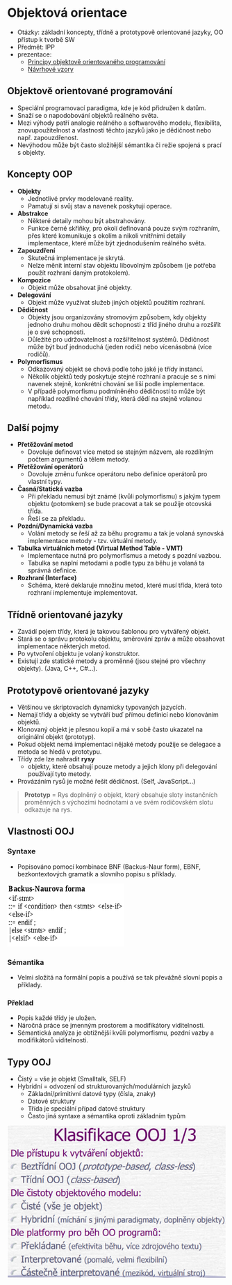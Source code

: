 # Objektová orientace
- Otázky: základní koncepty, třídně a prototypově orientované jazyky, OO přístup k tvorbě SW
- Předmět: IPP
- prezentace:
  - [Principy objektově orientovaného programování](https://wis.fit.vutbr.cz/FIT/st/cfs.php.cs?file%3D%2Fcourse%2FIPP-IT%2Flectures%2F2020-21%2F02-04_IPP_OOJ-Krivka.pdf%26cid%3D14009)
  - [Návrhové vzory](https://wis.fit.vutbr.cz/FIT/st/cfs.php.cs?file%3D%2Fcourse%2FIPP-IT%2Flectures%2F2020-21%2F11-IPP_Navrhove_vzory-Krivka.pdf%26cid%3D14009)
## Objektově orientované programování 
- Speciální programovací paradigma, kde je kód přidružen k datům. 
- Snaží se o napodobování objektů reálného světa. 
- Mezi výhody patří analogie reálného a softwarového modelu, flexibilita, znovupoužitelnost a vlastnosti těchto jazyků jako je dědičnost nebo např. zapouzdřenost. 
- Nevýhodou může být často složitější sémantika či režie spojená s prací s objekty.

## Koncepty OOP
- **Objekty** 
    - Jednotlivé prvky modelované reality. 
    - Pamatují si svůj stav a navenek poskytují operace.
- **Abstrakce** 
    - Některé detaily mohou být abstrahovány. 
    - Funkce černé skříňky, pro okolí definovaná pouze svým rozhraním, přes které komunikuje s okolím a nikoli vnitřními detaily implementace, které může být zjednodušením reálného světa.
- **Zapouzdření** 
    - Skutečná implementace je skrytá. 
    - Nelze měnit interní stav objektu libovolným způsobem (je potřeba použít rozhraní daným protokolem).
- **Kompozice** 
    - Objekt může obsahovat jiné objekty.
- **Delegování** 
    - Objekt může využívat služeb jiných objektů použitím rozhraní.
- **Dědičnost** 
    - Objekty jsou organizovány stromovým způsobem, kdy objekty jednoho druhu mohou dědit schopnosti z tříd jiného druhu a rozšířit je o své schopnosti. 
    - Důležité pro udržovatelnost a rozšířitelnost systémů. Dědičnost může být buď jednoduchá (jeden rodič) nebo vícenásobná (více rodičů).
- **Polymorfismus** 
    - Odkazovaný objekt se chová podle toho jaké je třídy instancí. 
    - Několik objektů tedy poskytuje stejné rozhraní a pracuje se s nimi navenek stejně, konkrétní chování se liší podle implementace. 
    - V případě polymorfismu podmíněného dědičností to může být například rozdílné chování třídy, která dědí na stejně volanou metodu.

## Další pojmy

- **Přetěžování metod** 
  - Dovoluje definovat více metod se stejným názvem, ale rozdílným počtem argumentů a tělem metody.
- **Přetěžování operátorů** 
  - Dovoluje změnu funkce operátoru nebo definice operátorů pro vlastní typy.
- **Časná/Statická vazba** 
  - Při překladu nemusí být známé (kvůli polymorfismu) s jakým typem objektu (potomkem) se bude pracovat a tak se použije otcovská třída. 
  - Řeší se za překladu.
- **Pozdní/Dynamická vazba** 
  - Volání metody se řeší až za běhu programu a tak je volaná synovská implementace metody - tzv. virtuální metody.
- **Tabulka virtuálních metod (Virtual Method Table - VMT)** 
  - Implementace nutná pro polymorfismus a metody s pozdní vazbou. 
  - Tabulka se naplní metodami a podle typu za běhu je volaná ta správná definice.
- **Rozhraní (Interface)** 
  - Schéma, které deklaruje množinu metod, které musí třída, která toto rozhraní implementuje implementovat.

## Třídně orientované jazyky 
- Zavádí pojem třídy, která je takovou šablonou pro vytvářený objekt. 
- Stará se o správu protokolu objektu, směrování zpráv a může obsahovat implementace některých metod. 
- Po vytvoření objektu je volaný konstruktor. 
- Existují zde statické metody a proměnné (jsou stejné pro všechny objekty). (Java, C++, C#...).

## Prototypově orientované jazyky 
- Většinou ve skriptovacích dynamicky typovaných jazycích. 
- Nemají třídy a objekty se vytváří buď přímou definicí nebo klonováním objektů. 
- Klonovaný objekt je přesnou kopií a má v sobě často ukazatel na originální objekt (prototyp). 
- Pokud objekt nemá implementaci nějaké metody použije se delegace a metoda se hledá v prototypu. 
- Třídy zde lze nahradit **rysy**
  -  objekty, které obsahují pouze metody a jejich klony při delegování používají tyto metody. 
- Provázáním rysů je možné řešit dědičnost. (Self, JavaScript...)

> **Prototyp** = Rys doplněný o objekt, který obsahuje sloty instančních proměnných s výchozími hodnotami a ve svém rodičovském slotu odkazuje na rys.

## Vlastnosti OOJ
### Syntaxe 
- Popisováno pomocí kombinace BNF (Backus-Naur form), EBNF, bezkontextových gramatik a slovního popisu s příklady.

![backus-neurova forma](./Images/40/bak_neu_forma.png)

### Sémantika 
- Velmi složitá na formální popis a používá se tak převážně slovní popis a příklady.
### Překlad 
- Popis každé třídy je uložen. 
- Náročná práce se jmenným prostorem a modifikátory viditelnosti. 
- Sémantická analýza je obtížnější kvůli polymorfismu, pozdní vazby a modifikátorů viditelnosti.


## Typy OOJ
- Čistý = vše je objekt (Smalltalk, SELF) 
- Hybridní = odvození od strukturovaných/modulárních jazyků 
    - Základní/primitivní datové typy (čísla, znaky) 
    - Datové struktury 
    - Třída je speciální případ datové struktury 
    - Často jiná syntaxe a sémantika oproti základním typům

![Klasifikace](./Images/40/Klasifikace_OOJ.png)

